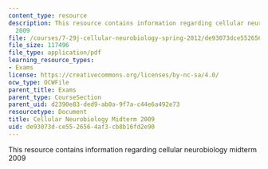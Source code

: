 ```yaml
---
content_type: resource
description: This resource contains information regarding cellular neurobiology midterm
  2009
file: /courses/7-29j-cellular-neurobiology-spring-2012/de93073dce5526564af3cb8b16fd2e90_MIT7_29JS12_Midterm09.pdf
file_size: 117496
file_type: application/pdf
learning_resource_types:
- Exams
license: https://creativecommons.org/licenses/by-nc-sa/4.0/
ocw_type: OCWFile
parent_title: Exams
parent_type: CourseSection
parent_uid: d2390e83-ded9-ab0a-9f7a-c44e6a492e73
resourcetype: Document
title: Cellular Neurobiology Midterm 2009
uid: de93073d-ce55-2656-4af3-cb8b16fd2e90
---
```

This resource contains information regarding cellular neurobiology midterm 2009